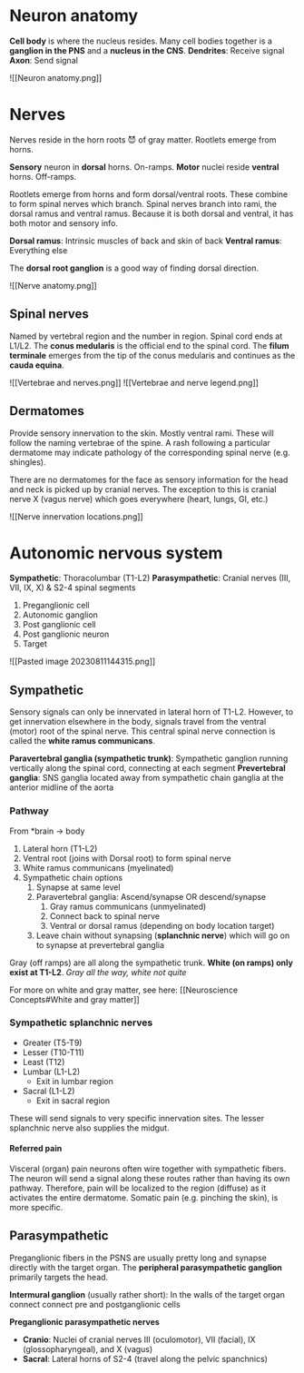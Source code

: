 # Neuron anatomy
**Cell body** is where the nucleus resides. Many cell bodies together is a **ganglion in the PNS** and a **nucleus in the CNS**. **Dendrites**: Receive signal
**Axon**: Send signal

![[Neuron anatomy.png]]
# Nerves
Nerves reside in the horn roots 😈 of gray matter. Rootlets emerge from horns.

**Sensory** neuron in **dorsal** horns. On-ramps.
**Motor** nuclei reside **ventral** horns. Off-ramps.

Rootlets emerge from horns and form dorsal/ventral roots. These combine to form spinal nerves which branch. Spinal nerves branch into rami, the dorsal ramus and ventral ramus. Because it is both dorsal and ventral, it has both motor and sensory info.

**Dorsal ramus**: Intrinsic muscles of back and skin of back
**Ventral ramus**: Everything else

The **dorsal root ganglion** is a good way of finding dorsal direction.

![[Nerve anatomy.png]]

## Spinal nerves
Named by vertebral region and the number in region.
Spinal cord ends at L1/L2. The **conus medularis** is the official end to the spinal cord. The **filum terminale** emerges from the tip of the conus medularis and continues as the **cauda equina**.

![[Vertebrae and nerves.png]]
![[Vertebrae and nerve legend.png]]
## Dermatomes
Provide sensory innervation to the skin. Mostly ventral rami. These will follow the naming vertebrae of the spine. A rash following a particular dermatome may indicate pathology of the corresponding spinal nerve (e.g. shingles).

There are no dermatomes for the face as sensory information for the head and neck is picked up by cranial nerves. The exception to this is cranial nerve X (vagus nerve) which goes everywhere (heart, lungs, GI, etc.)

![[Nerve innervation locations.png]]

# Autonomic nervous system
**Sympathetic**: Thoracolumbar (T1-L2)
**Parasympathetic**: Cranial nerves (III, VII, IX, X) & S2-4 spinal segments

1. Preganglionic cell
2. Autonomic ganglion
3. Post ganglionic cell
4. Post ganglionic neuron
5. Target

![[Pasted image 20230811144315.png]]
## Sympathetic
Sensory signals can only be innervated in lateral horn of T1-L2. However, to get innervation elsewhere in the body, signals travel from the ventral (motor) root of the spinal nerve. This central spinal nerve connection is called the **white ramus communicans**.

**Paravertebral ganglia (sympathetic trunk)**: Sympathetic ganglion running vertically along the spinal cord, connecting at each segment
**Prevertebral ganglia**: SNS ganglia located away from sympathetic chain ganglia at the anterior midline of the aorta
### Pathway
From *brain → body
1. Lateral horn (T1-L2)
2. Ventral root (joins with Dorsal root) to form spinal nerve
5. White ramus communicans (myelinated)
6. Sympathetic chain options
	1. Synapse at same level
	2. Paravertebral ganglia: Ascend/synapse OR descend/synapse
		1. Gray ramus communicans (unmyelinated)
		2. Connect back to spinal nerve
		3. Ventral or dorsal ramus (depending on body location target)
	3. Leave chain without synapsing (**splanchnic nerve**) which will go on to synapse at prevertebral ganglia

Gray (off ramps) are all along the sympathetic trunk. **White (on ramps) only exist at T1-L2**.
*Gray all the way, white not quite*

For more on white and gray matter, see here: [[Neuroscience Concepts#White and gray matter]]
### Sympathetic splanchnic nerves
- Greater (T5-T9)
- Lesser (T10-T11)
- Least (T12)
- Lumbar (L1-L2)
	- Exit in lumbar region
- Sacral (L1-L2)
	- Exit in sacral region

These will send signals to very specific innervation sites. The lesser splanchnic nerve also supplies the midgut.
#### Referred pain
Visceral (organ) pain neurons often wire together with sympathetic fibers. The neuron will send a signal along these routes rather than having its own pathway. Therefore, pain will be localized to the region (diffuse) as it activates the entire dermatome. Somatic pain (e.g. pinching the skin), is more specific.
## Parasympathetic
Preganglionic fibers in the PSNS are usually pretty long and synapse directly with the target organ. The **peripheral parasympathetic ganglion** primarily targets the head.

**Intermural ganglion** (usually rather short): In the walls of the target organ connect connect pre and postganglionic cells

**Preganglionic parasympathetic nerves**
- **Cranio**:  Nuclei of cranial nerves III (oculomotor), VII (facial), IX (glossopharyngeal), and X (vagus)
- **Sacral**: Lateral horns of S2-4 (travel along the pelvic spanchnics)